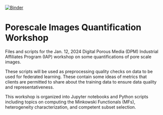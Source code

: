 [![Binder](http://mybinder.org/badge_logo.svg)](http://mybinder.org/v2/gh/thoth291/porescale_quantification_workshop/HEAD)

# Porescale Images Quantification Workshop

Files and scripts for the Jan. 12, 2024 Digital Porous Media (DPM) Industrial Affiliates Program (IAP) workshop on some quantifications of pore scale images.  

These scripts will be used as preprocessing quality checks on data to be used for federated learning. These contain some ideas of metrics that clients are permitted to share about the training data to ensure data quality and representativeness.

This workshop is organized into Jupyter notebooks and Python scripts including topics on computing the Minkowski Functionals (MFs), heterogeneity characterization, and competent subset selection.


